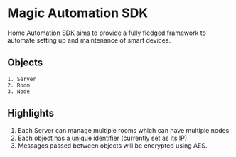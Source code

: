 # Magic Automation SDK

Home Automation SDK aims to provide a fully fledged framework to automate setting up and maintenance of smart devices.

## Objects

```
1. Server
2. Room
3. Node
```

## Highlights

1. Each Server can manage multiple rooms which can have multiple nodes
2. Each object has a unique identifier (currently set as its IP)
3. Messages passed between objects will be encrypted using AES.